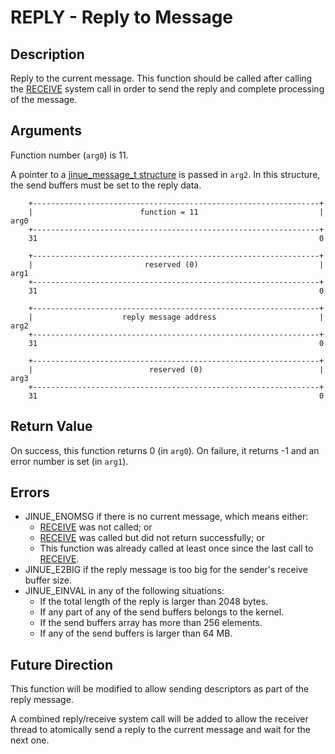 # REPLY - Reply to Message

## Description

Reply to the current message. This function should be called after calling the
[RECEIVE](receive.md) system call in order to send the reply and complete
processing of the message.

## Arguments

Function number (`arg0`) is 11.

A pointer to a [jinue_message_t structure](../../include/jinue/shared/ipc.h)
is passed in `arg2`. In this structure, the send buffers must be set to the
reply data.

```
    +----------------------------------------------------------------+
    |                        function = 11                           |  arg0
    +----------------------------------------------------------------+
    31                                                               0
    
    +----------------------------------------------------------------+
    |                         reserved (0)                           |  arg1
    +----------------------------------------------------------------+
    31                                                               0

    +----------------------------------------------------------------+
    |                    reply message address                       |  arg2
    +----------------------------------------------------------------+
    31                                                               0

    +----------------------------------------------------------------+
    |                          reserved (0)                          |  arg3
    +----------------------------------------------------------------+
    31                                                               0
```

## Return Value

On success, this function returns 0 (in `arg0`). On failure, it returns -1 and
an error number is set (in `arg1`).

## Errors

* JINUE_ENOMSG if there is no current message, which means either:
    * [RECEIVE](receive.md) was not called; or
    * [RECEIVE](receive.md) was called but did not return successfully; or
    * This function was already called at least once since the last call to
      [RECEIVE](receive.md).
* JINUE_E2BIG if the reply message is too big for the sender's receive buffer
size.
* JINUE_EINVAL in any of the following situations:
    * If the total length of the reply is larger than 2048 bytes.
    * If any part of any of the send buffers belongs to the kernel.
    * If the send buffers array has more than 256 elements.
    * If any of the send buffers is larger than 64 MB.

## Future Direction

This function will be modified to allow sending descriptors as part of the
reply message.

A combined reply/receive system call will be added to allow the receiver thread
to atomically send a reply to the current message and wait for the next one.

